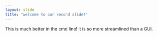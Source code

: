 ```yaml
---
layout: slide
title: "welcome to our second slide!"
---
```

This is much better in the cmd line! it is so more streamlined than a GUI. 